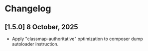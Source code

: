 # Changelog

## [1.5.0] 8 October, 2025

- Apply "classmap-authoritative" optimization to composer dump autoloader instruction.
